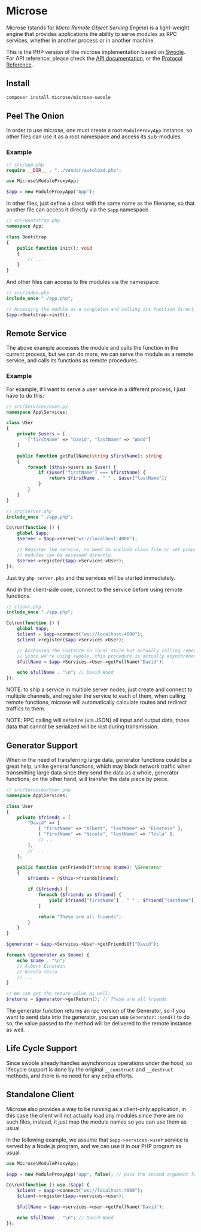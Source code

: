 # Microse

Microse (stands for *Micro Remote Object Serving Engine*) is a light-weight
engine that provides applications the ability to serve modules as RPC services,
whether in another process or in another machine.

This is the PHP version of the microse implementation based on
[Swoole](https://www.swoole.com/). For API reference, please check the
[API documentation](./api.md), or the
[Protocol Reference](https://github.com/hyurl/microse/blob/master/docs/protocol.md).

## Install

```sh
composer install microse/microse-swoole
```

## Peel The Onion

In order to use microse, one must create a root `ModuleProxyApp` instance, so
other files can use it as a root namespace and access its sub-modules.

### Example

```php
// src/app.php
require __DIR__ . "../vendor/autoload.php";

use Microse\ModuleProxyApp;

$app = new ModuleProxyApp("App");
```

In other files, just define a class with the same name as the filename, so that
another file can access it directly via the `$app` namespace.

```php
// src/Bootstrap.php
namespace App;

class Bootstrap
{
    public function init(): void
    {
        // ...
    }
}
```

And other files can access to the modules via the namespace:

```php
// src/index.php
include_once "./app.php";

// Accessing the module as a singleton and calling its function directly.
$app->Bootstrap->init();
```

## Remote Service

The above example accesses the module and calls the function in the current
process, but we can do more, we can serve the module as a remote service, and
calls its functions as remote procedures.

### Example

For example, if I want to serve a user service in a different process, I just
have to do this:

```php
// src/Services/User.py
namespace App\Services;

class USer
{
    private $users = [
        ["firstName" => "David", "lastName" => "Wood"]
    ]

    public function getFullName(string $firstName): string
    {
        foreach ($this->users as $user) {
            if ($user["firstName"] === $firstName) {
                return $firstName . " " . $user["lastName"];
            }
        }
    }
}
```

```php
// src/server.php
include_once "./app.php";

Co\run(function () {
    global $app;
    $server = $app->serve("ws://localhost:4000");

    // Register the service, no need to include class file or set properties,
    // modules can be accessed directly.
    $server->register($app->Services->User);
});
```

Just try `php server.php` and the services will be started immediately.

And in the client-side code, connect to the service before using remote
functions.

```php
// client.php
include_once "./app.php";

Co\run(function () {
    global $app;
    $client = $app->connect("ws://localhost:4000");
    $client->register($app->Services->User);

    // Accessing the instance in local style but actually calling remote.
    // Since we're using swoole, this procedure is actually asynchronous.
    $fullName = $app->Services->User->getFullName("David");

    echo $fullName . "\n"; // David Wood
});
```

NOTE: to ship a service in multiple server nodes, just create and connect to
multiple channels, and register the service to each of them, when calling remote
functions, microse will automatically calculate routes and redirect traffics to
them.

NOTE: RPC calling will serialize (via JSON) all input and output data, those
data that cannot be serialized will be lost during transmission.

## Generator Support

When in the need of transferring large data, generator functions could be a
great help, unlike general functions, which may block network traffic when
transmitting large data since they send the data as a whole, generator functions,
on the other hand, will transfer the data piece by piece.

```php
// src/Services/User.php
namespace App\Services;

class User
{
    private $friends = [
        "David" => [
            [ "firstName" => "Albert", "lastName" => "Einstein" ],
            [ "firstName" => "Nicola", "lastName" => "Tesla" ],
            // ...
        ],
        // ...
    ];

    public function getFriendsOf(string $name): \Generator
    {
        $friends = @$this->friends[$name];

        if ($friends) {
            foreach ($friends as $friend) {
                yield $friend["firstName"] . " " . $friend["lastName"];
            }

            return "These are all friends";
        }
    }
}
```

```php
$generator = $app->Services->User->getFriendsOf("David");

foreach ($generator as $name) {
    echo $name . "\n";
    // Albert Einstein
    // Nicola tesla
    // ...
}

// We can get the return value as well:
$returns = $generator->getReturn(); // These are all friends
```

The generator function returns an rpc version of the Generator, so if you want
to send data into the generator, you can use `Generator::send()` to do so, the
value passed to the method will be delivered to the remote instance as well.

## Life Cycle Support

Since swoole already handles asynchronous operations under the hood, so
lifecycle support is done by the original `__construct` and `__destruct` methods,
and there is no need for any extra efforts.

## Standalone Client

Microse also provides a way to be running as a client-only application, in this
case the client will not actually load any modules since there are no such files,
instead, it just map the module names so you can use them as usual.

In the following example, we assume that `$app->services->user` service is
served by a Node.js program, and we can use it in our PHP program as usual.

```php
use Microse\ModuleProxyApp;

$app = new ModuleProxyApp("app", false); // pass the second argument false

Co\run(function () use ($app) {
    $client = $app->connect("ws://localhost:4000");
    $client->register($app->services->user);

    $fullName = $app->services->user->getFullName("David");

    echo $fullName . "\n"; // David Wood
});
```
